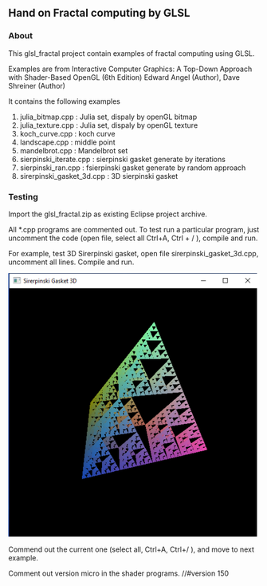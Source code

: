 ## Hand on Fractal computing by GLSL

### About

This glsl_fractal project contain examples of  fractal computing using GLSL. 

Examples are from Interactive Computer Graphics: A Top-Down Approach with Shader-Based OpenGL (6th Edition) Edward Angel (Author), Dave Shreiner (Author)

It contains the following examples

1. julia_bitmap.cpp : Julia set, dispaly by openGL bitmap
2. julia_texture.cpp : Julia set, dispaly by openGL texture   
3. koch_curve.cpp : koch curve
4. landscape.cpp : middle point 
5. mandelbrot.cpp : Mandelbrot set
6. sierpinski_iterate.cpp  : sierpinski gasket generate by iterations 
7. sierpinski_ran.cpp  :  fsierpinski gasket generate by random approach 
8. sirerpinski_gasket_3d.cpp : 3D sierpinski gasket


### Testing
 
Import the glsl_fractal.zip as existing Eclipse project archive. 
 
All *.cpp programs are commented out. To test run a particular program, just uncomment the code (open file, select all Ctrl+A, Ctrl + / ), compile and run. 

For example, test 3D Sirerpinski gasket, open file sirerpinski_gasket_3d.cpp, uncomment all lines. Compile and run. 

![Sirerpinski gasket 2D](sirerpinski3d.png)

Commend out the current one (select all, Ctrl+A, Ctrl+/ ), and move to next example. 

Comment out version micro in the shader programs. //#version 150
